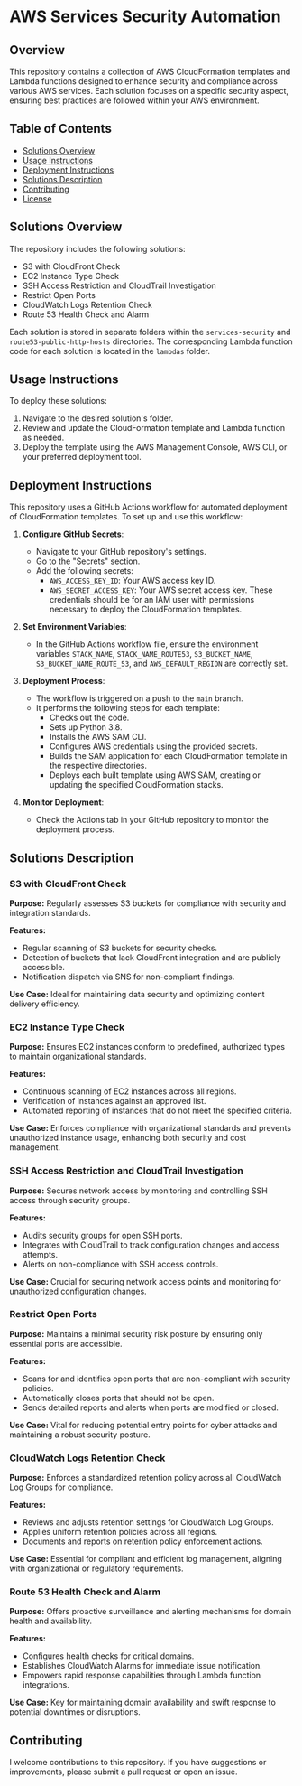 # AWS Services Security Automation

## Overview

This repository contains a collection of AWS CloudFormation templates and Lambda functions designed to enhance security and compliance across various AWS services. Each solution focuses on a specific security aspect, ensuring best practices are followed within your AWS environment.

## Table of Contents

- [Solutions Overview](#solutions-overview)
- [Usage Instructions](#usage-instructions)
- [Deployment Instructions](#deployment-instructions)
- [Solutions Description](#solutions-description)
- [Contributing](#contributing)
- [License](#license)

## Solutions Overview

The repository includes the following solutions:

- S3 with CloudFront Check
- EC2 Instance Type Check
- SSH Access Restriction and CloudTrail Investigation
- Restrict Open Ports
- CloudWatch Logs Retention Check
- Route 53 Health Check and Alarm

Each solution is stored in separate folders within the `services-security` and `route53-public-http-hosts` directories. The corresponding Lambda function code for each solution is located in the `lambdas` folder.

## Usage Instructions

To deploy these solutions:

1. Navigate to the desired solution's folder.
2. Review and update the CloudFormation template and Lambda function as needed.
3. Deploy the template using the AWS Management Console, AWS CLI, or your preferred deployment tool.

## Deployment Instructions

This repository uses a GitHub Actions workflow for automated deployment of CloudFormation templates. To set up and use this workflow:

1. **Configure GitHub Secrets**:
    - Navigate to your GitHub repository's settings.
    - Go to the "Secrets" section.
    - Add the following secrets:
        - `AWS_ACCESS_KEY_ID`: Your AWS access key ID.
        - `AWS_SECRET_ACCESS_KEY`: Your AWS secret access key.
    These credentials should be for an IAM user with permissions necessary to deploy the CloudFormation templates.

2. **Set Environment Variables**:
    - In the GitHub Actions workflow file, ensure the environment variables `STACK_NAME`, `STACK_NAME_ROUTE53`, `S3_BUCKET_NAME`, `S3_BUCKET_NAME_ROUTE_53`, and `AWS_DEFAULT_REGION` are correctly set.

3. **Deployment Process**:
    - The workflow is triggered on a push to the `main` branch.
    - It performs the following steps for each template:
        - Checks out the code.
        - Sets up Python 3.8.
        - Installs the AWS SAM CLI.
        - Configures AWS credentials using the provided secrets.
        - Builds the SAM application for each CloudFormation template in the respective directories.
        - Deploys each built template using AWS SAM, creating or updating the specified CloudFormation stacks.

4. **Monitor Deployment**:
    - Check the Actions tab in your GitHub repository to monitor the deployment process.

## Solutions Description

### S3 with CloudFront Check

**Purpose:** Regularly assesses S3 buckets for compliance with security and integration standards.

**Features:**
- Regular scanning of S3 buckets for security checks.
- Detection of buckets that lack CloudFront integration and are publicly accessible.
- Notification dispatch via SNS for non-compliant findings.

**Use Case:** Ideal for maintaining data security and optimizing content delivery efficiency.

### EC2 Instance Type Check

**Purpose:** Ensures EC2 instances conform to predefined, authorized types to maintain organizational standards.

**Features:**
- Continuous scanning of EC2 instances across all regions.
- Verification of instances against an approved list.
- Automated reporting of instances that do not meet the specified criteria.

**Use Case:** Enforces compliance with organizational standards and prevents unauthorized instance usage, enhancing both security and cost management.

### SSH Access Restriction and CloudTrail Investigation

**Purpose:** Secures network access by monitoring and controlling SSH access through security groups.

**Features:**
- Audits security groups for open SSH ports.
- Integrates with CloudTrail to track configuration changes and access attempts.
- Alerts on non-compliance with SSH access controls.

**Use Case:** Crucial for securing network access points and monitoring for unauthorized configuration changes.

### Restrict Open Ports

**Purpose:** Maintains a minimal security risk posture by ensuring only essential ports are accessible.

**Features:**
- Scans for and identifies open ports that are non-compliant with security policies.
- Automatically closes ports that should not be open.
- Sends detailed reports and alerts when ports are modified or closed.

**Use Case:** Vital for reducing potential entry points for cyber attacks and maintaining a robust security posture.

### CloudWatch Logs Retention Check

**Purpose:** Enforces a standardized retention policy across all CloudWatch Log Groups for compliance.

**Features:**
- Reviews and adjusts retention settings for CloudWatch Log Groups.
- Applies uniform retention policies across all regions.
- Documents and reports on retention policy enforcement actions.

**Use Case:** Essential for compliant and efficient log management, aligning with organizational or regulatory requirements.

### Route 53 Health Check and Alarm

**Purpose:** Offers proactive surveillance and alerting mechanisms for domain health and availability.

**Features:**
- Configures health checks for critical domains.
- Establishes CloudWatch Alarms for immediate issue notification.
- Empowers rapid response capabilities through Lambda function integrations.

**Use Case:** Key for maintaining domain availability and swift response to potential downtimes or disruptions.

## Contributing

I welcome contributions to this repository. If you have suggestions or improvements, please submit a pull request or open an issue.

